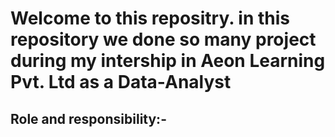 # Welcome to this repositry. in this repository we done so many project during my intership in Aeon Learning Pvt. Ltd as a Data-Analyst
## Role and responsibility:-

